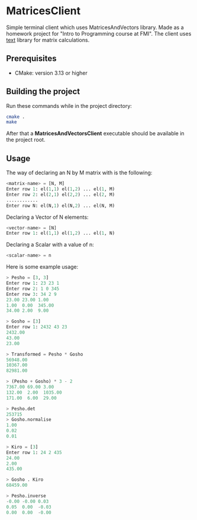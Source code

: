 # MatricesClient
Simple terminal client which uses MatricesAndVectors library. Made as a homework project for "Intro to Programming course at FMI". The client uses  [text](https://github.com/ivanasen/MatricesAndVectors)  library for matrix calculations.

## Prerequisites
 - CMake: version 3.13 or higher
 
## Building the project

Run these commands while in the project directory:

 ```bash
 cmake .
 make
 ```

After that a **MatricesAndVectorsClient** executable should be available in the project root.

## Usage

The way of declaring an N by M matrix with is the following:

 ```python
 <matrix-name> = [N, M]
 Enter row 1: el(1,1) el(1,2) ... el(1, M)
 Enter row 2: el(2,1) el(2,2) ... el(2, M)
 ............
 Enter row N: el(N,1) el(N,2) ... el(N, M)
 ```

Declaring a Vector of N elements:

 ```python
 <vector-name> = [N]
 Enter row 1: el(1,1) el(1,2) ... el(1, N)
 ```

Declaring a Scalar with a value of n:

 ```python
 <scalar-name> = n
 ```

Here is some example usage:

 ```python
 > Pesho = [3, 3]
Enter row 1: 23 23 1
Enter row 2: 1 0 345
Enter row 3: 34 2 9
23.00 23.00 1.00
1.00  0.00  345.00
34.00 2.00  9.00

> Gosho = [3]
Enter row 1: 2432 43 23
2432.00
43.00
23.00

> Transformed = Pesho * Gosho
56948.00
10367.00
82981.00

> (Pesho + Gosho) * 3 - 2
7367.00 69.00 3.00
132.00  2.00  1035.00
171.00  6.00  29.00

> Pesho.det
253715
> Gosho.normalise
1.00
0.02
0.01

> Kiro = [3]
Enter row 1: 24 2 435
24.00
2.00
435.00

> Gosho . Kiro
68459.00

> Pesho.inverse
-0.00 -0.00 0.03
0.05  0.00  -0.03
0.00  0.00  -0.00 
 ```